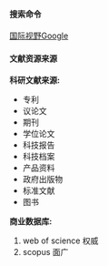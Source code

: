 #### 搜索命令

[国际视野Google](https://www.google.com/ncr)


 


#### 文献资源来源

**科研文献来源:**
- 专利
- 议论文
- 期刊
- 学位论文
- 科技报告
- 科技档案
- 产品资料
- 政府出版物
- 标准文献
- 图书

**商业数据库:**
1. web of science 权威
2. scopus 面广